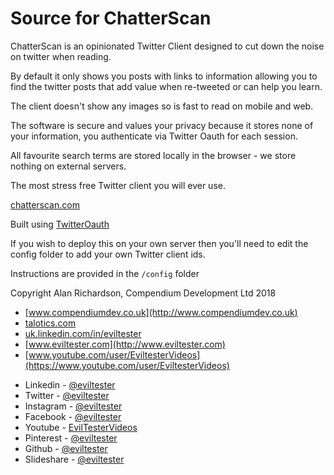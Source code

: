 # Source for ChatterScan

ChatterScan is an opinionated Twitter Client designed to cut down the noise on twitter when reading.

By default it only shows you posts with links to information allowing you to find the twitter posts that add value when re-tweeted or can help you learn.

The client doesn't show any images so is fast to read on mobile and web.

The software is secure and values your privacy because it stores none of your information, you authenticate via Twitter Oauth for each session.

All favourite search terms are stored locally in the browser - we store nothing on external servers.

The most stress free Twitter client you will ever use.

[chatterscan.com](https://chatterscan.com)


Built using [TwitterOauth](https://twitteroauth.com/)

If you wish to deploy this on your own server then you'll need to edit the config folder to add your own Twitter client ids.

Instructions are provided in the `/config` folder


Copyright Alan Richardson, Compendium Development Ltd 2018


* [www.compendiumdev.co.uk](http://www.compendiumdev.co.uk)
* [talotics.com](https://talotics.com)
* [uk.linkedin.com/in/eviltester](http://uk.linkedin.com/in/eviltester)
* [www.eviltester.com](http://www.eviltester.com)
* [www.youtube.com/user/EviltesterVideos](https://www.youtube.com/user/EviltesterVideos)
- Linkedin - [@eviltester](https://uk.linkedin.com/in/eviltester)
- Twitter - [@eviltester](https://twitter.com/eviltester)
- Instagram - [@eviltester](https://www.instagram.com/eviltester)
- Facebook - [@eviltester](https://facebook.com/eviltester/)
- Youtube - [EvilTesterVideos](https://www.youtube.com/user/EviltesterVideos)
- Pinterest - [@eviltester](https://uk.pinterest.com/eviltester/)
- Github - [@eviltester](https://github.com/eviltester/)
- Slideshare - [@eviltester](www.slideshare.net/eviltester)